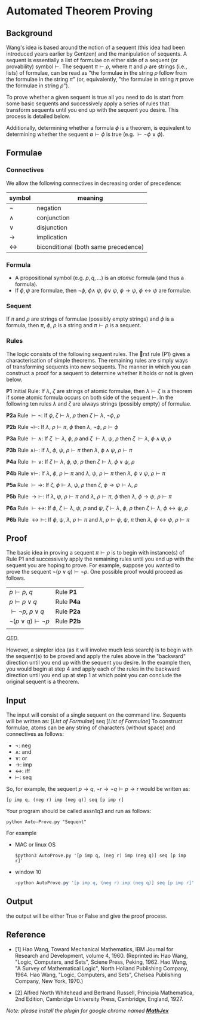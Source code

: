 # Automated Theorem Proving

## **Background**

Wang's idea is based around the notion of a sequent (this idea had been introduced years earlier by
Gentzen) and the manipulation of sequents. A sequent is essentially a list of formulae on either side
of a sequent (or provability) symbol $\vdash$. The sequent $\pi \vdash \rho$, where $\pi$ and $\rho$ are strings (i.e., lists) of formulae, can be read as "the formulae in the string $\rho$ follow from the formulae in the string $\pi$" (or,
equivalently, "the formulae in string $\pi$ prove the formulae in string $\rho$").

To prove whether a given sequent is true all you need to do is start from some basic sequents and
successively apply a series of rules that transform sequents until you end up with the sequent you
desire. This process is detailed below.

Additionally, determining whether a formula $\phi$ is a theorem, is equivalent to determining whether the
sequent $\emptyset \vdash \phi$ is true (e.g. $\vdash \neg \phi \lor \phi$).

## **Formulae**

### **Connectives**

We allow the following connectives in decreasing order of precedence:

symbol            | meaning
------------------|-------------
$\neg$            | negation
$\land$           | conjunction
$\lor$            | disjunction
$\to$             | implication
$\leftrightarrow$ | biconditional (both same precedence)

### **Formula**

- A propositional symbol (e.g. $p, q, ...$) is an *atomic* formula (and thus a formula).
- If $\phi, \psi$ are formulae, then $\neg\phi,\ \phi \land\ \psi,\ \phi \lor\ \psi,\ \phi \rightarrow \psi,\ \phi \leftrightarrow \psi$ are formulae.

### **Sequent**

If $\pi$ and $\rho$ are strings of formulae (possibly empty strings) and $\phi$ is a formula, then $\pi,\ \phi,\ \rho$ is a string and $\pi \vdash \rho$ is a sequent.

### **Rules**

The logic consists of the following sequent rules. The rst rule (P1) gives a characterisation of simple
theorems. The remaining rules are simply ways of transforming sequents into new sequents. The
manner in which you can construct a proof for a sequent to determine whether it holds or not is given
below.

**P1** Initial Rule: If $\lambda,\ \zeta$ are strings of atomic formulae, then $\lambda \vdash \zeta$ is a theorem if some atomic formula occurs on both side of the sequent $\vdash$.
In the following ten rules $\lambda$ and $\zeta$ are always strings (possibly empty) of formulae.

**P2a** Rule $\vdash \neg$: If $\phi,\ \zeta \vdash \lambda,\ \rho$ then $\zeta \vdash \lambda,\ \neg \phi,\ \rho$


**P2b** Rule $\neg \vdash$: If $\lambda,\ \rho \vdash \pi,\ \phi$ then $\lambda,\ \neg\phi,\ \rho \vdash \phi$


**P3a** Rule $\vdash\land$: If $\zeta\ \vdash \lambda,\ \phi,\ \rho$ and $\zeta\ \vdash\lambda,\ \psi,\ \rho$ then $\zeta\ \vdash \lambda,\ \phi\land\psi,\ \rho$


**P3b** Rule $\land\vdash$: If $\lambda,\ \phi,\ \psi,\ \rho \vdash \pi$ then $\lambda,\ \phi\land\psi,\ \rho \vdash \pi$


**P4a** Rule $\vdash\lor$: If $\zeta \vdash \lambda,\ \phi,\ \psi,\ \rho$ then $\zeta \vdash \lambda,\ \phi \lor \psi,\ \rho$


**P4b** Rule $\lor\vdash$: If $\lambda,\ \phi,\ \rho \vdash \pi$ and $\lambda,\ \psi,\ \rho \vdash \pi$ then $\lambda,\ \phi\lor\psi,\ \rho \vdash \pi$


**P5a** Rule $\vdash\to$: If $\zeta,\ \phi \vdash \lambda,\ \psi,\ \rho$ then $\zeta,\ \phi\to\psi \vdash \lambda,\ \rho$


**P5b** Rule $\to\vdash$: If $\lambda,\ \psi,\ \rho \vdash \pi$ and $\lambda,\ \rho \vdash \pi,\ \phi$ then $\lambda,\ \phi\to\psi,\ \rho \vdash \pi$ 


**P6a** Rule $\vdash\leftrightarrow$: If $\phi,\ \zeta \vdash \lambda,\ \psi,\ \rho$ and $\psi,\ \zeta\vdash \lambda,\ \phi,\ \rho$ then $\zeta \vdash\lambda,\ \phi\leftrightarrow\psi,\ \rho$


**P6b** Rule $\leftrightarrow\vdash$: If $\phi,\ \psi,\ \lambda,\ \rho \vdash \pi$ and $\lambda,\ \rho \vdash \phi,\ \psi,\ \pi$ then $\lambda,\ \phi\leftrightarrow\psi,\ \rho \vdash \pi$


## **Proof**

The basic idea in proving a sequent $\pi \vdash \rho$ is to begin with instance(s) of Rule P1 and successively
apply the remaining rules until you end up with the sequent you are hoping to prove.
For example, suppose you wanted to prove the sequent $\neg (p \lor q) \vdash \neg p$. One possible proof would proceed
as follows.

|||
---------------------------------|-------------
$p \vdash p,\ q$                 | Rule **P1**
$p \vdash p \lor q$              | Rule **P4a**
$\vdash \neg p,\ p \lor q$       | Rule **P2a**
$\neg (p \lor q) \vdash \neg p$  | Rule **P2b**
|||
$QED.$

However, a simpler idea (as it will involve much less search) is to begin with the sequent(s) to be proved
and apply the rules above in the "backward" direction until you end up with the sequent you desire.
In the example then, you would begin at step 4 and apply each of the rules in the backward direction
until you end up at step 1 at which point you can conclude the original sequent is a theorem.

## **Input**

The input will consist of a single sequent on the command line. Sequents will be written as:
[_List of Formulae_] seq [_List of Formulae_] To construct formulae, atoms can be any string of characters (without space) and connectives as follows:

- $\neg$: neg
- $\land$: and
- $\lor$: or
- $\to$: imp
- $\leftrightarrow$: iff
- $\vdash$: seq
  
So, for example, the sequent $p \to q,\ \neg r \to \neg q \vdash p \to r$ would be written as:

    [p imp q, (neg r) imp (neg q)] seq [p imp r]

Your program should be called assn1q3 and run as follows:

    python Auto-Prove.py "Sequent"

For example

- MAC or linux OS
    ```shell
    $python3 AutoProve.py '[p imp q, (neg r) imp (neg q)] seq [p imp r]'
    ```
-  window 10
    ```powershell
    >python AutoProve.py '[p imp q, (neg r) imp (neg q)] seq [p imp r]'
    ```

## **Output**

the output will be either True or False and give the proof process.

## **Reference**

- [1] Hao Wang, Toward Mechanical Mathematics, IBM Journal for Research and Development, volume
4, 1960. (Reprinted in: Hao Wang, "Logic, Computers, and Sets", Sciene Press, Peking, 1962. Hao
Wang, "A Survey of Mathematical Logic", North Holland Publishing Company, 1964. Hao Wang,
"Logic, Computers, and Sets", Chelsea Publishing Company, New York, 1970.)

- [2] Alfred North Whitehead and Bertrand Russell, Principia Mathematica, 2nd Edition, Cambridge
University Press, Cambridge, England, 1927.



_Note: please install the plugin for google chrome named_ [_**MathJex**_](https://chrome.google.com/webstore/detail/mathjax-plugin-for-github/ioemnmodlmafdkllaclgeombjnmnbima)